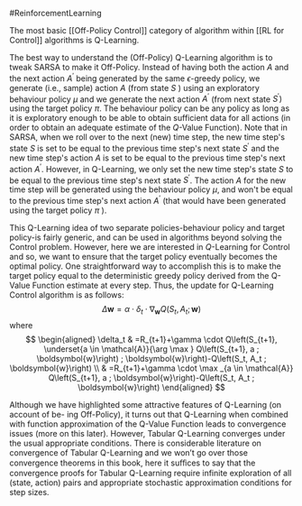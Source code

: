 #ReinforcementLearning 

The most basic [[Off-Policy Control]] category of algorithm within [[RL for Control]] algorithms is Q-Learning. 

The best way to understand the (Off-Policy) Q-Learning algorithm is to tweak SARSA to make it Off-Policy. Instead of having both the action $A$ and the next action $A^{\prime}$ being generated by the same $\epsilon$-greedy policy, we generate (i.e., sample) action $A$ (from state $S$ ) using an exploratory behaviour policy $\mu$ and we generate the next action $A^{\prime}$ (from next state $\left.S^{\prime}\right)$ using the target policy $\pi$. The behaviour policy can be any policy as long as it is exploratory enough to be able to obtain sufficient data for all actions (in order to obtain an adequate estimate of the $Q$-Value Function). Note that in SARSA, when we roll over to the next (new) time step, the new time step's state $S$ is set to be equal to the previous time step's next state $S^{\prime}$ and the new time step's action $A$ is set to be equal to the previous time step's next action $A^{\prime}$. However, in Q-Learning, we only set the new time step's state $S$ to be equal to the previous time step's next state $S^{\prime}$. The action $A$ for the new time step will be generated using the behaviour policy $\mu$, and won't be equal to the previous time step's next action $A^{\prime}$ (that would have been generated using the target policy $\pi$ ).

This Q-Learning idea of two separate policies-behaviour policy and target policy-is fairly generic, and can be used in algorithms beyond solving the Control problem. However, here we are interested in $Q$-Learning for Control and so, we want to ensure that the target policy eventually becomes the optimal policy. One straightforward way to accomplish this is to make the target policy equal to the deterministic greedy policy derived from the Q-Value Function estimate at every step. Thus, the update for Q-Learning Control algorithm is as follows:
$$
\Delta \boldsymbol{w}=\alpha \cdot \delta_t \cdot \nabla_{\boldsymbol{w}} Q\left(S_t, A_t ; \boldsymbol{w}\right)
$$
where
$$
\begin{aligned}
\delta_t & =R_{t+1}+\gamma \cdot Q\left(S_{t+1}, \underset{a \in \mathcal{A}}{\arg \max } Q\left(S_{t+1}, a ; \boldsymbol{w}\right) ; \boldsymbol{w}\right)-Q\left(S_t, A_t ; \boldsymbol{w}\right) \\
& =R_{t+1}+\gamma \cdot \max _{a \in \mathcal{A}} Q\left(S_{t+1}, a ; \boldsymbol{w}\right)-Q\left(S_t, A_t ; \boldsymbol{w}\right)
\end{aligned}
$$

Although we have highlighted some attractive features of Q-Learning (on account of be- ing Off-Policy), it turns out that Q-Learning when combined with function approximation of the Q-Value Function leads to convergence issues (more on this later). However, Tabular Q-Learning converges under the usual appropriate conditions. There is considerable literature on convergence of Tabular Q-Learning and we won’t go over those convergence theorems in this book, here it suﬀices to say that the convergence proofs for Tabular Q-Learning require infinite exploration of all (state, action) pairs and appropriate stochastic approximation conditions for step sizes.